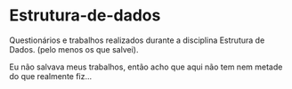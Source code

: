 # Estrutura-de-dados
Questionários e trabalhos realizados durante a disciplina Estrutura de Dados. (pelo menos os que salvei).


Eu não salvava meus trabalhos, então acho que aqui não tem nem metade do que realmente fiz...
